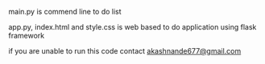 main.py is commend line to do list 

app.py, index.html and style.css is web based to do application using flask framework 

if you are unable to run this code contact akashnande677@gmail.com
